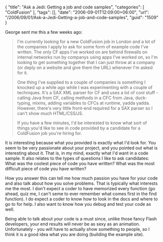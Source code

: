 {
	"title": "Ask a Jedi: Getting a job and code samples",
	"categories": [
		"ColdFusion"
	],
	"tags": [],
	"date": "2006-09-01T12:09:00+06:00",
	"url": "/2006/09/01/Ask-a-Jedi-Getting-a-job-and-code-samples",
	"guid": "1509"
}

George sent me this a few weeks ago:

<blockquote>
I'm currently looking for a new ColdFusion job in London and a lot of the companies I apply to ask for some form of example code I've written. The only CF apps I've worked on are behind firewalls on internal networks run by companys
using apps I've worked on, so I'm looking to get something together that I can just throw at a company (or deply on a website and give them the URL) whenever I'm asked for it.

One thing I've supplied to a couple of companies is something I knocked up a while ago while I was experimenting with a couple of techniques. It's a SAX XML parser for CF and uses a lot of cool stuff - calling Java from
CF, calling methods in a CFC from Java, duck-typing, mixins, adding variables to CFCs at runtime, yadda yadda. However, there's very little front-end required for a SAX parser so I can't show much HTML/CSS/JS.

If you have a few minutes, I'd be interested to know what sort of things you'd like to see in code provided
by a candidate for a ColdFusion job you're hiring for.
</blockquote>

It is interesting because what you provided is exactly what I'd look for. You seem to be very passionate about your project, and you pointed out what is interesting about it. That is, in my mind, exactly what I'd want in a code sample. It also relates to the types of questions I like to ask candidates: What was the coolest piece of code you have written? What was the most difficult piece of code you have written? 

How you answer this can tell me how much passion you have for your code and also talk about how you solve problems. That is typically what interests me the most. I don't expect a coder to have memorized every function (go ahead, quiz me, I can't seme to ever remember what comes first in the find function). I do expect a coder to know how to look in the docs and where to go to for help. I also want to know how you debug and test your code as well.

Being able to talk about your code is a must since, unlike those fancy Flash developers, your end results will never be as sexy as an animation. Unfortunately - you will have to actually show something to people, so I think it is a good idea what you are doing (building the example site).